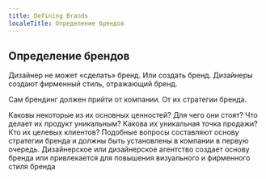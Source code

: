 ```yaml
---
title: Defining Brands
localeTitle: Определение брендов
---
```

## Определение брендов

Дизайнер не может «сделать» бренд. Или создать бренд. Дизайнеры создают фирменный стиль, отражающий бренд.

Сам брендинг должен прийти от компании. От их стратегии бренда.

Каковы некоторые из их основных ценностей? Для чего они стоят? Что делает их продукт уникальным? Какова их уникальная точка продажи? Кто их целевых клиентов? Подобные вопросы составляют основу стратегии бренда и должны быть установлены в компании в первую очередь. Дизайнерское или дизайнерское агентство создает основу бренда или привлекается для повышения визуального и фирменного стиля бренда